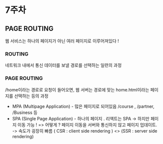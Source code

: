 # 7주차
## PAGE ROUTING
웹 서비스는 하나의 페이지가 아닌 여러 페이지로 이루어져있다 !
### ROUTING
네트워크 내에서 통신 데이터를 보낼 경로를 선택하는 일련의 과정
### PAGE ROUTING
/home이라는 경로로 요청이 들어오면, 웹 서버는 경로에 맞는 home.html이라는 페이지를 선택하는 등의 과정  
* MPA (Multipage Application) - 많은 페이지로 되어있음 /course , /partner, /Business 등
* SPA (Single Page Application) - 하나의 페이지 . 리액트는 SPA -> 하지만 페이지 이동 가능 !
  => 어떻게 ? 페이지 이동을 서버와 통신하지 않고 페이지 업데이트. -> 속도가 굉장히 빠름 ( CSR : client side rendering ) <> (SSR : server side rendering)
